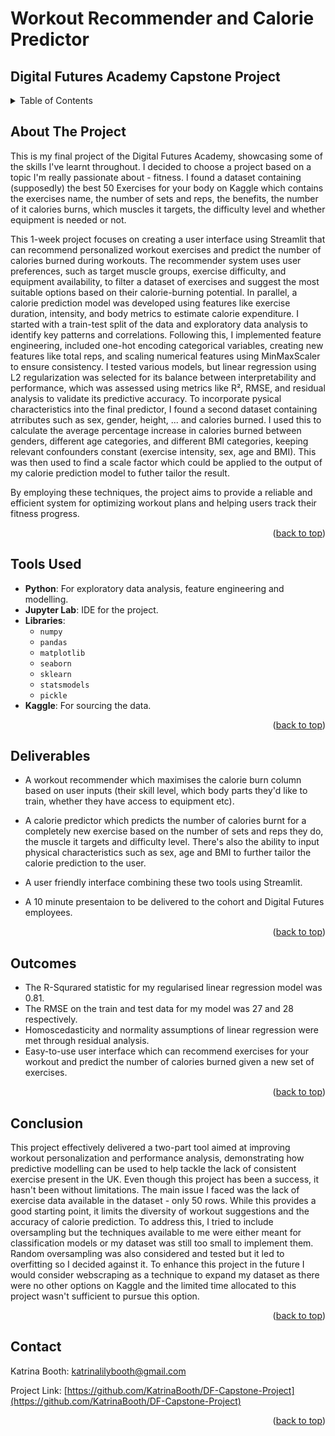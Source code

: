<a id="readme-top"></a>

# Workout Recommender and Calorie Predictor

## Digital Futures Academy Capstone Project

<!-- TABLE OF CONTENTS -->
<details>
  <summary>Table of Contents</summary>
  <ol>
    <li>
      <a href="#about-the-project">About The Project</a>
    </li>
    <li>
      <a href="#tools-used">Tools Used</a>
    </li>
    <li>
      <a href="#deliverables">Deliverables</a>
    </li>
    <li>
      <a href="#outcomes">Outcomes</a>
    </li>
    <li>
      <a href="#conclusion">Conclusion</a>
    </li>
    <li><a href="#contact">Contact</a></li>
  </ol>
</details>



<!-- ABOUT THE PROJECT -->
## About The Project

This is my final project of the Digital Futures Academy, showcasing some of the skills I've learnt throughout. I decided to choose a project based on a topic I'm really passionate about - fitness. I found a dataset containing (supposedly) the best 50 Exercises for your body on Kaggle which contains the exercises name, the number of sets and reps, the benefits, the number of it calories burns, which muscles it targets, the difficulty level and whether equipment is needed or not. 

This 1-week project focuses on creating a user interface using Streamlit that can recommend personalized workout exercises and predict the number of calories burned during workouts. The recommender system uses user preferences, such as target muscle groups, exercise difficulty, and equipment availability, to filter a dataset of exercises and suggest the most suitable options based on their calorie-burning potential. In parallel, a calorie prediction model was developed using features like exercise duration, intensity, and body metrics to estimate calorie expenditure. I started with a train-test split of the data and exploratory data analysis to identify key patterns and correlations. Following this, I implemented feature engineering, included one-hot encoding categorical variables, creating new features like total reps, and scaling numerical features using MinMaxScaler to ensure consistency. I tested various models, but linear regression using L2 regularization was selected for its balance between interpretability and performance, which was assessed using metrics like R², RMSE, and residual analysis to validate its predictive accuracy. To incorporate pysical characteristics into the final predictor, I found a second dataset containing atrributes such as sex, gender, height, ... and calories burned. I used this to calculate the average percentage increase in calories burned between genders, different age categories, and different BMI categories, keeping relevant confounders constant (exercise intensity, sex, age and BMI). This was then used to find a scale factor which could be applied to the output of my calorie prediction model to futher tailor the result.

By employing these techniques, the project aims to provide a reliable and efficient system for optimizing workout plans and helping users track their fitness progress.


<p align="right">(<a href="#readme-top">back to top</a>)</p>


<!-- Tools Used -->
## Tools Used

* **Python**: For exploratory data analysis, feature engineering and modelling.
* **Jupyter Lab**: IDE for the project.
* **Libraries**:
  * `numpy`
  * `pandas`
  * `matplotlib`
  * `seaborn`
  * `sklearn`
  * `statsmodels`
  * `pickle`
* **Kaggle**: For sourcing the data.

<p align="right">(<a href="#readme-top">back to top</a>)</p>



<!-- Deliverables -->
## Deliverables

* A workout recommender which maximises the calorie burn column based on user inputs (their skill level, which body parts they'd like to train, whether they have access to equipment etc). 

* A calorie predictor which predicts the number of calories burnt for a completely new exercise based on the number of sets and reps they do, the muscle it targets and difficulty level. There's also the ability to input physical characteristics such as sex, age and BMI to further tailor the calorie prediction to the user.

* A user friendly interface combining these two tools using Streamlit.
  
* A 10 minute presentaion to be delivered to the cohort and Digital Futures employees.

<p align="right">(<a href="#readme-top">back to top</a>)</p>



<!-- Outcomes -->
## Outcomes

* The R-Squrared statistic for my regularised linear regression model was 0.81.
* The RMSE on the train and test data for my model was 27 and 28 respectively.
* Homoscedasticity and normality assumptions of linear regression were met through residual analysis.
* Easy-to-use user interface which can recommend exercises for your workout and predict the number of calories burned given a new set of exercises.


<p align="right">(<a href="#readme-top">back to top</a>)</p>



<!-- Conclusion -->
## Conclusion

This project effectively delivered a two-part tool aimed at improving workout personalization and performance analysis, demonstrating how predictive modelling can be used to help tackle the lack of consistent exercise present in the UK. Even though this project has been a success, it hasn't been without limitations. The main issue I faced was the lack of exercise data available in the dataset - only 50 rows. While this provides a good starting point, it limits the diversity of workout suggestions and the accuracy of calorie prediction. To address this, I tried to include oversampling but the techniques available to me were either meant for classification models or my dataset was still too small to implement them. Random oversampling was also considered and tested but it led to overfitting so I decided against it. To enhance this project in the future I would consider webscraping as a technique to expand my dataset as there were no other options on Kaggle and the limited time allocated to this project wasn't sufficient to pursue this option. 


<p align="right">(<a href="#readme-top">back to top</a>)</p>



<!-- CONTACT -->
## Contact

Katrina Booth: katrinalilybooth@gmail.com

Project Link: [https://github.com/KatrinaBooth/DF-Capstone-Project](https://github.com/KatrinaBooth/DF-Capstone-Project)

<p align="right">(<a href="#readme-top">back to top</a>)</p>
